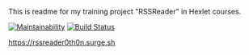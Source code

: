This is readme for my training project "RSSReader" in Hexlet courses.


[![Maintainability](https://api.codeclimate.com/v1/badges/2b0cdc86df597ce4a238/maintainability)](https://codeclimate.com/github/0TH0N/project-lvl3-s390/maintainability)
[![Build Status](https://travis-ci.com/0TH0N/project-lvl3-s390.svg?branch=master)](https://travis-ci.com/0TH0N/project-lvl3-s390)

https://rssreader0th0n.surge.sh